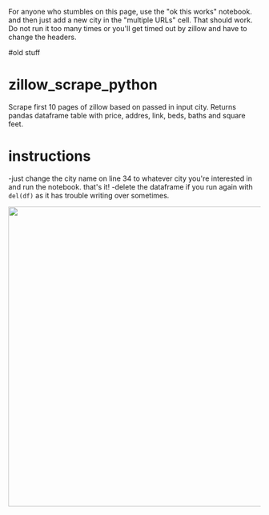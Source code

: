 For anyone who stumbles on this page, use the "ok this works" notebook. and then just add a new city in the "multiple URLs" cell. That should work. Do not run it too many times or you'll get timed out by zillow and have to change the headers.










#old stuff
# zillow_scrape_python
Scrape first 10 pages of zillow based on passed in input city. Returns pandas dataframe table with price, addres, link, beds, baths and square feet. 

# instructions
-just change the city name on line 34 to whatever city you're interested in and run the notebook. that's it! 
-delete the dataframe if you run again with ```del(df)``` as it has trouble writing over sometimes.

<img src="https://github.com/supercoolgetsallthegirlsmax/zillow_scrape_python/blob/master/zillow_final.png" width="600"  height="600">

